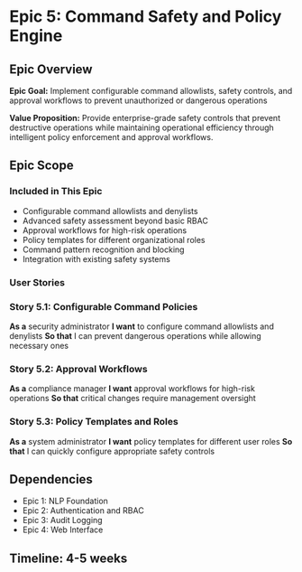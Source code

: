 # Epic 5: Command Safety and Policy Engine

## Epic Overview

**Epic Goal:** Implement configurable command allowlists, safety controls, and approval workflows to prevent unauthorized or dangerous operations

**Value Proposition:** Provide enterprise-grade safety controls that prevent destructive operations while maintaining operational efficiency through intelligent policy enforcement and approval workflows.

## Epic Scope

### Included in This Epic
- Configurable command allowlists and denylists
- Advanced safety assessment beyond basic RBAC
- Approval workflows for high-risk operations
- Policy templates for different organizational roles
- Command pattern recognition and blocking
- Integration with existing safety systems

### User Stories

### Story 5.1: Configurable Command Policies
**As a** security administrator
**I want** to configure command allowlists and denylists
**So that** I can prevent dangerous operations while allowing necessary ones

### Story 5.2: Approval Workflows
**As a** compliance manager
**I want** approval workflows for high-risk operations
**So that** critical changes require management oversight

### Story 5.3: Policy Templates and Roles
**As a** system administrator
**I want** policy templates for different user roles
**So that** I can quickly configure appropriate safety controls

## Dependencies
- Epic 1: NLP Foundation
- Epic 2: Authentication and RBAC
- Epic 3: Audit Logging
- Epic 4: Web Interface

## Timeline: 4-5 weeks